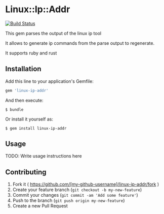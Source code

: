 # Linux::Ip::Addr

[![Build Status](https://travis-ci.org/mabels/linux-ip-parser.svg?branch=master)](https://travis-ci.org/mabels/linux-ip-parser)

This gem parses the output of the linux ip tool

It allows to generate ip commands from the parse output
to regenerate.

It supports ruby and rust


## Installation

Add this line to your application's Gemfile:

```ruby
gem 'linux-ip-addr'
```

And then execute:

    $ bundle

Or install it yourself as:

    $ gem install linux-ip-addr

## Usage

TODO: Write usage instructions here

## Contributing

1. Fork it ( https://github.com/[my-github-username]/linux-ip-addr/fork )
2. Create your feature branch (`git checkout -b my-new-feature`)
3. Commit your changes (`git commit -am 'Add some feature'`)
4. Push to the branch (`git push origin my-new-feature`)
5. Create a new Pull Request
